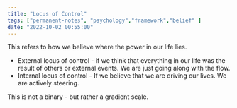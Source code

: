 ```yaml
---
title: "Locus of Control"
tags: ["permanent-notes", "psychology","framework","belief" ]
date: "2022-10-02 00:55:00"
---
```


This refers to how we believe where the power in our life lies.

- External locus of control - if we think that everything in our life was the result of others or external events. We are just going along with the flow.
- Internal locus of control - If we believe that we are driving our lives. We are actively steering.

This is not a binary - but rather a gradient scale.